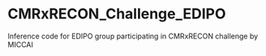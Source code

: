# CMRxRECON_Challenge_EDIPO
Inference code for EDIPO group participating in CMRxRECON challenge by MICCAI
